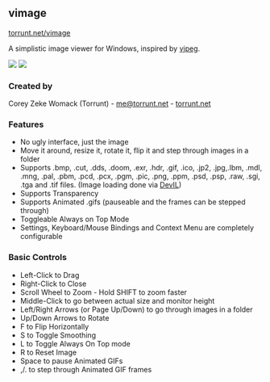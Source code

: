 ## vimage
[torrunt.net/vimage](http://torrunt.net/vimage)

A simplistic image viewer for Windows, inspired by [vjpeg](http://stereopsis.com/vjpeg/).

![](http://i.imgur.com/CZC4Wgc.png)
![](http://i.imgur.com/g9pUgDr.png)

### Created by
Corey Zeke Womack (Torrunt) - [me@torrunt.net](mailto:me@torrunt.net) - [torrunt.net](http://torrunt.net)

### Features
- No ugly interface, just the image
- Move it around, resize it, rotate it, flip it and step through images in a folder
- Supports .bmp, .cut, .dds, .doom, .exr, .hdr, .gif, .ico, .jp2, .jpg,.lbm, .mdl, .mng, .pal, .pbm, .pcd, .pcx, .pgm, .pic, .png, .ppm, .psd, .psp, .raw, .sgi, .tga and .tif files. (Image loading done via [DevIL](http://openil.sourceforge.net/about.php))
- Supports Transparency
- Supports Animated .gifs (pauseable and the frames can be stepped through)
- Toggleable Always on Top Mode
- Settings, Keyboard/Mouse Bindings and Context Menu are completely configurable

### Basic Controls
- Left-Click to Drag
- Right-Click to Close
- Scroll Wheel to Zoom - Hold SHIFT to zoom faster
- Middle-Click to go between actual size and monitor height
- Left/Right Arrows (or Page Up/Down) to go through images in a folder
- Up/Down Arrows to Rotate
- F to Flip Horizontally
- S to Toggle Smoothing
- L to Toggle Always On Top mode
- R to Reset Image
- Space to pause Animated GIFs
- ,/. to step through Animated GIF frames
